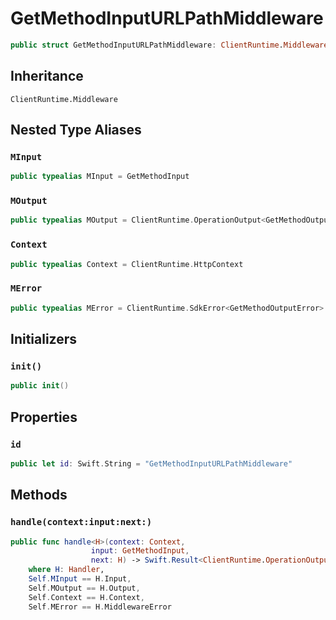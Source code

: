 # GetMethodInputURLPathMiddleware

``` swift
public struct GetMethodInputURLPathMiddleware: ClientRuntime.Middleware 
```

## Inheritance

`ClientRuntime.Middleware`

## Nested Type Aliases

### `MInput`

``` swift
public typealias MInput = GetMethodInput
```

### `MOutput`

``` swift
public typealias MOutput = ClientRuntime.OperationOutput<GetMethodOutputResponse>
```

### `Context`

``` swift
public typealias Context = ClientRuntime.HttpContext
```

### `MError`

``` swift
public typealias MError = ClientRuntime.SdkError<GetMethodOutputError>
```

## Initializers

### `init()`

``` swift
public init() 
```

## Properties

### `id`

``` swift
public let id: Swift.String = "GetMethodInputURLPathMiddleware"
```

## Methods

### `handle(context:input:next:)`

``` swift
public func handle<H>(context: Context,
                  input: GetMethodInput,
                  next: H) -> Swift.Result<ClientRuntime.OperationOutput<GetMethodOutputResponse>, MError>
    where H: Handler,
    Self.MInput == H.Input,
    Self.MOutput == H.Output,
    Self.Context == H.Context,
    Self.MError == H.MiddlewareError
```
